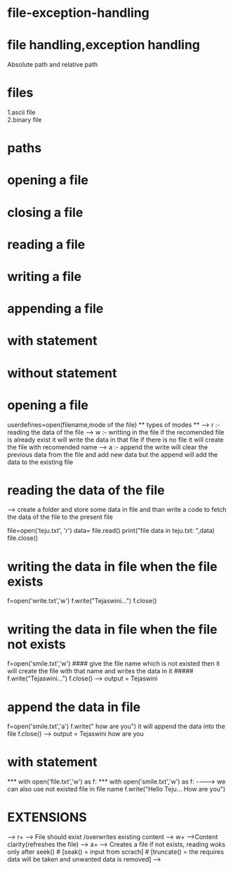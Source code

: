# file-exception-handling
# file handling,exception handling
   Absolute path and relative path

# files
   1.ascii file  
   2.binary file
# paths
# opening a file
# closing a file
# reading a file
# writing a file
# appending a file
# with statement
# without statement


# opening a file 
userdefines=open(filename,mode of the file)
** types of modes **
--> r :- reading the data of the file
--> w :- writting in the file
      if the recomended file is already exist it will write the data in that file if there is no file it will create the file with recomended name
--> a :- append
      the write will clear the previous data from the file and add new data but the append will add the data to the existing file


# reading the data of the file
--> create a folder and store some data in file and than write a code to fetch the data of the file to the present file

file=open('teju.txt', 'r')
data= file.read()
print("file data in teju.txt: ",data)
file.close()

# writing the data in file when the file exists
f=open('write.txt','w')
f.write("Tejaswini...")
f.close()

# writing the data in file when the file not exists
f=open('smile.txt','w') #### give the file name which is not existed then it will create the file with that name and writes the data in it #####
f.write("Tejaswini...")
f.close()
--> output = Tejaswini

# append the data in file
f=open('smile.txt','a')
f.write(" how are you") it will append the data into the file 
f.close()
--> output = Tejaswini how are you

# with statement
*** with open('file.txt','w') as f: ***
with open('smile.txt','w') as f:  ----> we can also use not existed file in file name
    f.write("Hello Teju... How are you")




# EXTENSIONS
--> r+ --> File should exist /overwrites existing content
--> w+ -->Content clarity(refreshes the file)
--> a+ --> Creates a file if not exists, reading woks only after seek()  # [seak() = input from scrach]
                                                                         # [truncate() = the requires data will be taken and unwanted data is removed]
-->
